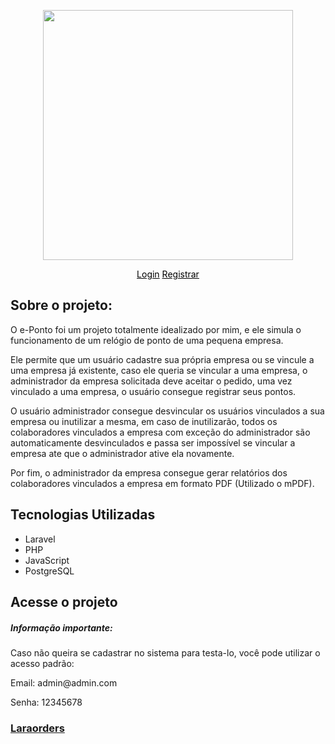<p align="center"><img src="https://raw.githubusercontent.com/IgorPC/e-Ponto/master/public/eponto.png" width="400"></p>

<p align="center">
<a style="color: black" href="http://neweponto.herokuapp.com/login">Login</a>
<a style="color: black" href="http://neweponto.herokuapp.com/register">Registrar</a>

## Sobre o projeto:

   <p>O e-Ponto foi um projeto totalmente idealizado por mim, e ele simula o funcionamento de um relógio de ponto de uma pequena empresa.</p>

   <p>Ele permite que um usuário cadastre sua própria empresa ou se vincule a uma empresa já existente, caso ele queria se vincular a uma empresa, o administrador da empresa solicitada deve aceitar o pedido, uma vez vinculado a uma empresa, o usuário consegue registrar seus pontos.</p>

   <p>O usuário administrador consegue desvincular os usuários vinculados a sua empresa ou inutilizar a mesma, em caso de inutilizarão, todos os colaboradores vinculados a empresa com exceção do administrador são automaticamente desvinculados e passa ser impossível se vincular a empresa ate que o administrador ative ela novamente.</p>

   <p>Por fim, o administrador da empresa consegue gerar relatórios dos colaboradores vinculados a empresa em formato PDF (Utilizado o mPDF).</p>

## Tecnologias Utilizadas

<ul>
    <li>Laravel</li>
    <li>PHP</li>
    <li>JavaScript</li>
    <li>PostgreSQL</li>
</ul>    

## Acesse o projeto
<h5>Informação importante: </h5>
<p>Caso não queira se cadastrar no sistema para testa-lo, você pode utilizar o acesso padrão: </p>
<p>Email: admin@admin.com</p>
<p>Senha: 12345678</p>

<h3><a href="https://laraorders.herokuapp.com/" target="_blank">Laraorders</a></h3>
